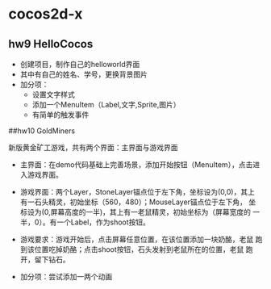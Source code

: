 # cocos2d-x



## hw9 HelloCocos

* 创建项目，制作自己的helloworld界面
* 其中有自己的姓名、学号，更换背景图片
* 加分项：
  * 设置文字样式
  * 添加一个MenuItem（Label,文字,Sprite,图片）
  * 有简单的触发事件



##hw10 GoldMiners

新版黄金矿工游戏，共有两个界面：主界面与游戏界面

* 主界面：在demo代码基础上完善场景，添加开始按钮（MenuItem），点击进入游戏界面。


* 游戏界面：两个Layer，StoneLayer锚点位于左下角，坐标设为(0,0)，其上 有一石头精灵，初始坐标（560，480）；MouseLayer锚点位于左下角，  坐标设为(0,屏幕高度的一半)，其上有一老鼠精灵，初始坐标为（屏幕宽度的 一半，0）。有一个Label，作为shoot按钮。
* 游戏要求：游戏开始后，点击屏幕任意位置，在该位置添加一块奶酪，老鼠 跑到该位置吃掉奶酪；点击shoot按钮，石头发射到老鼠所在的位置，老鼠 跑开，留下钻石。
*  加分项：尝试添加一两个动画